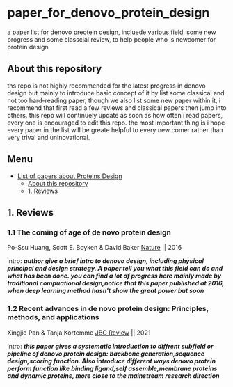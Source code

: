 # paper_for_denovo_protein_design
a paper list for denovo preotein design, incluede various field, some new progress and some classcial review, to help people who is newcomer for protein design

## About this repository

ths repo is not highly recommended for the latest progress in denovo design but mainly to introduce basic concept of it by list some classical and not too hard-reading paper, though we also list some new paper within it, i recommend that first read a few reviews and classical papers then jump into others. this repo will continuely update as soon as how often i read papers, every one is encouraged to edit this repo. the most important thing is i hope every paper in the list will be greate helpful to every new comer rather than very trival and uninovational.

## Menu

- [List of papers about Proteins Design](#paper_for_denovo_protein_design)
  - [About this repository](#about-this-repository)
  - [1. Reviews](#1-reviews)

## 1. Reviews

### 1.1 **The coming of age of de novo protein design**  

Po-Ssu Huang, Scott E. Boyken & David Baker   [Nature](https://www.nature.com/articles/nature19946) || 2016

intro: ***author give a brief intro to denovo design, including physical principal and design strategy. A paper tell you what this field can do and what has been done. you can find a lot of progress here mainly made by traditional compuational design,notice that this paper published at 2016, when deep learning method hasn't show the great power but soon***  

### 1.2 **Recent advances in de novo protein design: Principles, methods, and applications**  

Xingjie Pan & Tanja Kortemme   [JBC Review](https://www.sciencedirect.com/science/article/pii/S0021925821003367) || 2021

intro: ***this paper gives a systematic introduction to diffrent subfield or pipeline of denovo protein design: backbone generation,sequence design,scoring function. Also introduce different ways denovo protein perform function like binding ligand,self assemble,membrane proteins and dynamic proteins, more close to the mainstream research direction***  
